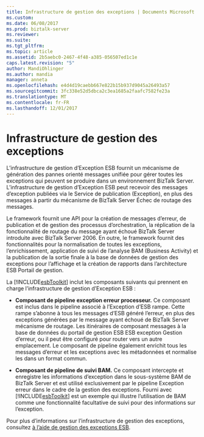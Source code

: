 ```yaml
---
title: Infrastructure de gestion des exceptions | Documents Microsoft
ms.custom: 
ms.date: 06/08/2017
ms.prod: biztalk-server
ms.reviewer: 
ms.suite: 
ms.tgt_pltfrm: 
ms.topic: article
ms.assetid: 2b5aebc0-2467-4f48-a385-056507ed1c1e
caps.latest.revision: "5"
author: MandiOhlinger
ms.author: mandia
manager: anneta
ms.openlocfilehash: e4d4d19caebb667e822b15b937d9045a26493a57
ms.sourcegitcommit: 3fc338e52d5dbca2c3ea1685a2faafc7582fe23a
ms.translationtype: MT
ms.contentlocale: fr-FR
ms.lasthandoff: 12/01/2017
---
```

# <a name="exception-management-framework"></a>Infrastructure de gestion des exceptions
L’infrastructure de gestion d’Exception ESB fournit un mécanisme de génération des pannes orienté messages unifiée pour gérer toutes les exceptions qui peuvent se produire dans un environnement BizTalk Server. L’infrastructure de gestion d’Exception ESB peut recevoir des messages d’exception publiées via le Service de publication (Exception), en plus des messages à partir du mécanisme de BizTalk Server Échec de routage des messages.  
  
 Le framework fournit une API pour la création de messages d’erreur, de publication et de gestion des processus d’orchestration, la réplication de la fonctionnalité de routage du message ayant échoué BizTalk Server introduite avec BizTalk Server 2006. En outre, le framework fournit des fonctionnalités pour la normalisation de toutes les exceptions, l’enrichissement, application de suivi de l’analyse BAM (Business Activity) et la publication de la sortie finale à la base de données de gestion des exceptions pour l’affichage et la création de rapports dans l’architecture ESB Portail de gestion.  
  
 La [!INCLUDE[esbToolkit](../includes/esbtoolkit-md.md)] inclut les composants suivants qui prennent en charge l’infrastructure de gestion d’Exception ESB :  
  
-   **Composant de pipeline exception erreur processeur.** Ce composant est inclus dans le pipeline associé à l’Exception d’ESB rampe. Cette rampe s’abonne à tous les messages d’ESB généré l’erreur, en plus des exceptions générées par le message ayant échoué de BizTalk Server mécanisme de routage. Les itinéraires de composant messages à la base de données du portail de gestion ESB ESB exception Gestion d’erreur, ou il peut être configuré pour router vers un autre emplacement. Le composant de pipeline également enrichit tous les messages d’erreur et les exceptions avec les métadonnées et normalise les dans un format commun.  
  
-   **Composant de pipeline de suivi BAM.** Ce composant intercepte et enregistre les informations d’exception dans le sous-système BAM de BizTalk Server et est utilisé exclusivement par le pipeline Exception erreur dans le cadre de la gestion des exceptions. Fourni avec [!INCLUDE[esbToolkit](../includes/esbtoolkit-md.md)] est un exemple qui illustre l’utilisation de BAM comme une fonctionnalité facultative de suivi pour des informations sur l’exception.  
  
 Pour plus d’informations sur l’infrastructure de gestion des exceptions, consultez [à l’aide de gestion des exceptions ESB](../esb-toolkit/using-esb-exception-management.md).
